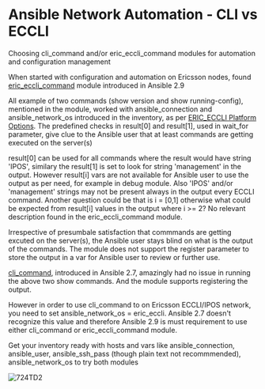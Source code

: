 # Ansible Network Automation - CLI vs ECCLI
Choosing cli_command and/or eric_eccli_command modules for automation and configuration management

When started with configuration and automation on Ericsson nodes, found [eric_eccli_command](https://docs.ansible.com/ansible/latest/modules/eric_eccli_command_module.html) module introduced in Ansible 2.9 

All example of two commands (show version and show running-config), mentioned in the module, worked with ansible_connection and ansible_network_os introduced in the inventory, as per [ERIC_ECCLI Platform Options](https://docs.ansible.com/ansible/latest/network/user_guide/platform_eric_eccli.html). The predefined checks in result[0] and result[1], used in wait_for parameter, give clue to the Ansible user that at least commands are getting executed on the server(s)

result[0] can be used for all commands where the result would have string 'IPOS', similary the result[1] is set to look for string 'management' in the output. However result[i] vars are not available for Ansible user to use the output as per need, for example in debug module. Also 'IPOS' and/or 'management' strings may not be present always in the output every ECCLI command. Another question could be that is i = [0,1] otherwise what could be expected from result[i] values in the output where i >= 2? No relevant description found in the eric_eccli_command module. 

Irrespective of presumbale satisfaction that commmands are getting excuted on the server(s), the Ansible user stays blind on what is the output of the commands. The module does not support the register parameter to store the output in a var for Ansible user to review or further use.

[cli_command](https://docs.ansible.com/ansible/latest/modules/cli_command_module.html), introduced in Ansible 2.7, amazingly had no issue in running the above two show commands. And the module supports registering the output.

However in order to use cli_command to on Ericsson ECCLI/IPOS network, you need to set ansible_network_os = eric_eccli. Ansible 2.7 doesn't recognize this value and therefore Ansible 2.9 is must requirement to use either cli_command or eric_eccli_command module.

Get your inventory ready with hosts and vars like ansible_connection, ansible_user, ansible_ssh_pass (though plain text not recommmended), ansible_network_os to try both modules

![724TD2](https://user-images.githubusercontent.com/47313728/88474627-6244ed00-cedd-11ea-9e6d-591317056991.png)
